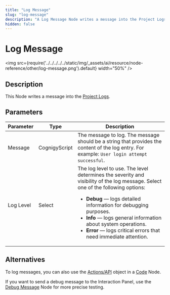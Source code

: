 ```yaml
---
title: "Log Message" 
slug: "log-message" 
description: "A Log Message Node writes a message into the Project Logs."
hidden: false 
---
```


# Log Message

<img src={require('../../../../../static/img/_assets/ai/resource/node-reference/other/log-message.png').default} width="50%" />

## Description

This Node writes a message into the [Project Logs](../../../test/logs.md).

## Parameters

| Parameter | Type          | Description                                                                                                                                                                                                                                                                                                                                                 |
|-----------|---------------|-------------------------------------------------------------------------------------------------------------------------------------------------------------------------------------------------------------------------------------------------------------------------------------------------------------------------------------------------------------|
| Message   | CognigyScript | The message to log. The message should be a string that provides the content of the log entry. For example: `User login attempt successful`.                                                                                                                                                                                                                |
| Log Level | Select        | The log level to use. The level determines the severity and visibility of the log message. Select one of the following options:<ul><li>**Debug** — logs detailed information for debugging purposes.</li><li>**Info** — logs general information about system operations.</li><li>**Error** — logs critical errors that need immediate attention.</li></ul> |

## Alternatives

To log messages, you can also use the [Actions/API](../basic/code/actions.md) object in a [Code](../basic/code/overview.md) Node.

If you want to send a debug message to the Interaction Panel, use the [Debug Message](../basic/debug-message.md) Node for more precise testing.